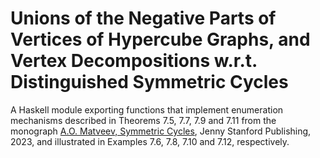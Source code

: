 # Unions of the Negative Parts of Vertices of Hypercube Graphs, and Vertex Decompositions w.r.t. Distinguished Symmetric Cycles #

A Haskell module exporting functions that implement enumeration
mechanisms described in Theorems 7.5, 7.7, 7.9 and 7.11 from the 
monograph [A.O. Matveev, Symmetric Cycles](https://www.jennystanford.com/), 
Jenny Stanford Publishing, 2023, and illustrated in Examples 7.6, 7.8, 7.10 and 7.12, respectively.
